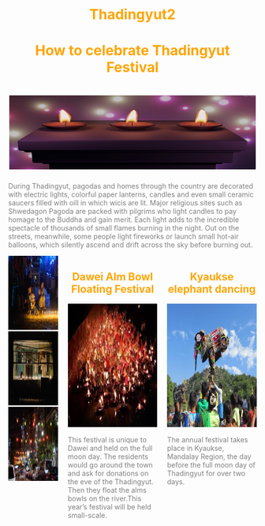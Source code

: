 # Thadingyut2
</html><!DOCTYPE html>
<html>
<head>
<meta charset="utf-8">
<meta name="viewport" content="width=device-width, initial-scale=1">
<title></title>
<style>
h1,h2{
color: orange;
text-align: center;
}
p{
color: gray;
}
img{
width: 250px;
height: 150px;
}
div{
float: left; }
</style>
</head>
<body> <h1><p style="color: orange; text-align: center;">How to celebrate Thadingyut Festival</h1>
<h1><img src="Seme.png" alt="image" style= "width: 500px; height: 150px;"></h1> <p>During Thadingyut, pagodas and homes through the country are decorated
with electric lights, colorful paper lanterns, candles and even small
ceramic saucers filled with oill in which wicis are lit. Major religious
sites such as Shwedagon Pagoda are packed with pilgrims who light
candles to pay homage to the Buddha and gain merit. Each light adds to
the incredible spectacle of thousands of small flames burning in the
night. Out on the streets, meanwhile, some people light fireworks or
launch small hot-air balloons, which silently ascend and drift across
the sky before burning out.</p><div style="width: 20%;">

<img src="kid.png" alt="image">

<br>

<img src="House.png" alt="image">

<br>

<img src="Light.png" alt="image">

<br>

</div>
<div style="width: 36%; margin-left: 20px;">
<h2>Dawei Alm Bowl Floating Festival</h2>
<img src="Dawei.png" alt="image" style="width: 490px; height: 250px;">
<p>This festival is unique to Dawei and held on the full moon day.
The residents would go around the town and ask for donations on
the eve of the Thadingyut. Then they float the alms bowls on the river.This year’s
festival will be held small-scale.
</p></div>

<div style="width: 36%; margin-left: 20px;">
<h2>Kyaukse elephant dancing</h2><img src="Elephant.png" alt="image" style="width: 490px; height: 250px;">
<p>The annual festival takes place in Kyaukse, Mandalay Region,
the day before the full moon day of Thadingyut for over two days.</p></div>
</body>
</html>
